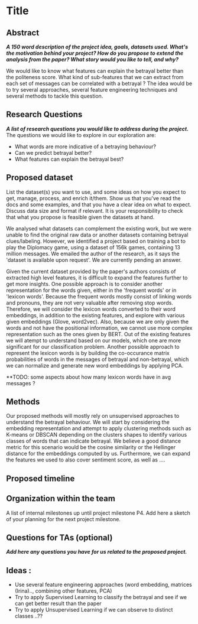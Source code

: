 # Title

## Abstract
***A 150 word description of the project idea, goals, datasets used. What's the motivation behind your project? How do you propose to extend the analysis from the paper? What story would you like to tell, and why?***

We would like to know what features can explain the betrayal better than the politeness score. What kind of sub-features that we can extract from each set of messages can be correlated with a betrayal ? The idea would be to try several approaches, several feature engineering techniques and several methods to tackle this question.

## Research Questions

***A list of research questions you would like to address during the project.***
The questions we would like to explore in our exploration are:
- What words are more indicative of a betraying behaviour?
- Can we predict betrayal better?
- What features can explain the betrayal best?

## Proposed dataset
List the dataset(s) you want to use, and some ideas on how you expect to get, manage, process, and enrich it/them. Show us that you've read the docs and some examples, and that you have a clear idea on what to expect. Discuss data size and format if relevant. It is your responsibility to check that what you propose is feasible given the datasets at hand.

We analysed what datasets can complement the existing work, but we were unable to find the original raw data or another datasets containing betrayal clues/labeling. However, we identified a project based on training a bot to play the Diplomacy game, using a dataset of 156k games, containing 13 million messages. We emailed the author of the research, as it says the 'dataset is available upon request'. We are currently pending an answer.

Given the current dataset provided by the paper's authors consists of extracted high level features, it is difficult to expand the features further to get more insights. One possible approach is to consider another representation for the words given, either in the 'frequent words' or in 'lexicon words'. Because the frequent words mostly consist of linking words and pronouns, they are not very valuable after removing stop words. Therefore, we will consider the lexicon words converted to their word embeddings, in addition to the existing features, and explore with various given embeddings (Glove, word2vec). Also, because we are only given the words and not have the positional information, we cannot use more complex representation such as the ones given by BERT. Out of the existing features we will atempt to understand based on our models, which one are more significant for our classification problem. Another possible approach to represent the lexicon words is by building the co-occurance matrix probabilities of words in the messages of betrayal and non-betrayal, which we can normalize and generate new word embeddings by applying PCA. 

**TODO: some aspects about how many lexicon words have in avg messages ?

## Methods
Our proposed methods will mostly rely on unsupervised approaches to understand the betrayal behaviour. We will start by considering the embedding representation and attempt to apply clustering methods such as K-means or DBSCAN depending on the clusters shapes to identify various classes of words that can indicate betrayal. We believe a good distance metric for this scenario would be the cosine similarity or the Hellinger distance for the embeddings computed by us. Furthermore, we can expand the features we used to also cover sentiment score, as well as .... 

## Proposed timeline
## Organization within the team
A list of internal milestones up until project milestone P4. Add here a sketch of your planning for the next project milestone.
## Questions for TAs (optional)

***Add here any questions you have for us related to the proposed project.***


## Ideas :

* Use several feature engineering approaches (word embedding, matrices (Irina).., combining other features, PCA)
* Try to apply Supervised Learning to classify the betrayal and see if we can get better result than the paper
* Try to apply Unsupervised Learning if we can observe to distinct classes ..??
